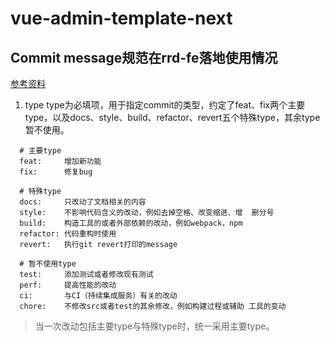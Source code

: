 # vue-admin-template-next

## Commit message规范在rrd-fe落地使用情况
[参考资料](https://zhuanlan.zhihu.com/p/88870009)
1. type
type为必填项，用于指定commit的类型，约定了feat、fix两个主要type，以及docs、style、build、refactor、revert五个特殊type，其余type暂不使用。

```
  # 主要type
  feat:     增加新功能
  fix:      修复bug

  # 特殊type
  docs:     只改动了文档相关的内容
  style:    不影响代码含义的改动，例如去掉空格、改变缩进、增  删分号
  build:    构造工具的或者外部依赖的改动，例如webpack，npm
  refactor: 代码重构时使用
  revert:   执行git revert打印的message

  # 暂不使用type
  test:     添加测试或者修改现有测试
  perf:     提高性能的改动
  ci:       与CI（持续集成服务）有关的改动
  chore:    不修改src或者test的其余修改，例如构建过程或辅助 工具的变动
```
> 当一次改动包括主要type与特殊type时，统一采用主要type。